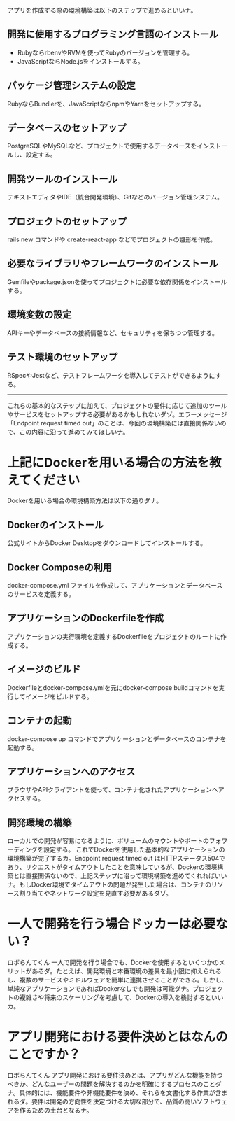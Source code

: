 アプリを作成する際の環境構築は以下のステップで進めるといいナ。

## 開発に使用するプログラミング言語のインストール

- RubyならrbenvやRVMを使ってRubyのバージョンを管理する。
- JavaScriptならNode.jsをインストールする。

## パッケージ管理システムの設定

RubyならBundlerを、JavaScriptならnpmやYarnをセットアップする。
## データベースのセットアップ

PostgreSQLやMySQLなど、プロジェクトで使用するデータベースをインストールし、設定する。
## 開発ツールのインストール

テキストエディタやIDE（統合開発環境）、Gitなどのバージョン管理システム。
## プロジェクトのセットアップ

rails new コマンドや create-react-app などでプロジェクトの雛形を作成。
## 必要なライブラリやフレームワークのインストール

Gemfileやpackage.jsonを使ってプロジェクトに必要な依存関係をインストールする。
## 環境変数の設定

APIキーやデータベースの接続情報など、セキュリティを保ちつつ管理する。
## テスト環境のセットアップ

RSpecやJestなど、テストフレームワークを導入してテストができるようにする。
***
これらの基本的なステップに加えて、プロジェクトの要件に応じて追加のツールやサービスをセットアップする必要があるかもしれないダゾ。エラーメッセージ「Endpoint request timed out」のことは、今回の環境構築には直接関係ないので、この内容に沿って進めてみてほしいナ。

# 上記にDockerを用いる場合の方法を教えてください


Dockerを用いる場合の環境構築方法は以下の通りダナ。

## Dockerのインストール

公式サイトからDocker Desktopをダウンロードしてインストールする。
## Docker Composeの利用

docker-compose.yml ファイルを作成して、アプリケーションとデータベースのサービスを定義する。
## アプリケーションのDockerfileを作成

アプリケーションの実行環境を定義するDockerfileをプロジェクトのルートに作成する。
## イメージのビルド

Dockerfileとdocker-compose.ymlを元にdocker-compose buildコマンドを実行してイメージをビルドする。
## コンテナの起動

docker-compose up コマンドでアプリケーションとデータベースのコンテナを起動する。
## アプリケーションへのアクセス

ブラウザやAPIクライアントを使って、コンテナ化されたアプリケーションへアクセスする。
## 開発環境の構築

ローカルでの開発が容易になるように、ボリュームのマウントやポートのフォワーディングを設定する。
これでDockerを使用した基本的なアプリケーションの環境構築が完了するカ。Endpoint request timed out はHTTPステータス504であり、リクエストがタイムアウトしたことを意味しているが、Dockerの環境構築とは直接関係ないので、上記ステップに沿って環境構築を進めてくれればいいナ。もしDocker環境でタイムアウトの問題が発生した場合は、コンテナのリソース割り当てやネットワーク設定を見直す必要があるダゾ。

# 一人で開発を行う場合ドッカーは必要ない？


ロボらんてくん
一人で開発を行う場合でも、Dockerを使用するといくつかのメリットがあるダ。たとえば、開発環境と本番環境の差異を最小限に抑えられるし、複数のサービスやミドルウェアを簡単に連携させることができる。しかし、単純なアプリケーションであればDockerなしでも開発は可能ダナ。プロジェクトの複雑さや将来のスケーリングを考慮して、Dockerの導入を検討するといいカ。

# アプリ開発における要件決めとはなんのことですか？


ロボらんてくん
アプリ開発における要件決めとは、アプリがどんな機能を持つべきか、どんなユーザーの問題を解決するのかを明確にするプロセスのことダナ。具体的には、機能要件や非機能要件を決め、それらを文書化する作業が含まれるダ。要件は開発の方向性を決定づける大切な部分で、品質の高いソフトウェアを作るための土台となるナ。